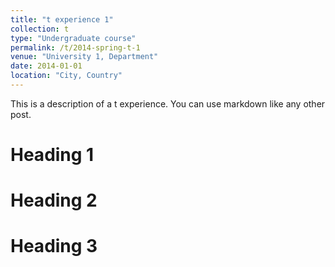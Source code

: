 ```yaml
---
title: "t experience 1"
collection: t
type: "Undergraduate course"
permalink: /t/2014-spring-t-1
venue: "University 1, Department"
date: 2014-01-01
location: "City, Country"
---
```


This is a description of a t experience. You can use markdown like any other post.

Heading 1
======

Heading 2
======

Heading 3
======